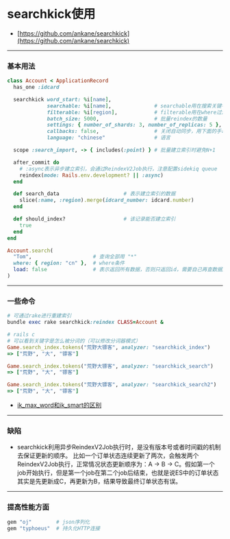 # searchkick使用
* [https://github.com/ankane/searchkick](https://github.com/ankane/searchkick)
---

### 基本用法
```ruby
class Account < ApplicationRecord
  has_one :idcard

  searchkick word_start: %i[name],
             searchable: %i[name],              # searchable用在搜索关键字的时候
             filterable: %i[region],            # filterable用在where过滤的时候
             batch_size: 5000,                  # 批量reindex的数量
             settings: { number_of_shards: 3, number_of_replicas: 5 }, # 分片数量，副本数量
             callbacks: false,                  # 关闭自动同步，用下面的手动同步
             language: "chinese"                # 语言

  scope :search_import, -> { includes(:point) } # 批量建立索引时避免N+1

  after_commit do
    # :async表示异步建立索引，会通过ReindexV2Job执行，注意配置sidekiq queue
    reindex(mode: Rails.env.development? || :async)
  end

  def search_data                     # 表示建立索引的数据
    slice(:name, :region).merge(idcard_number: idcard.number)
  end

  def should_index?                   # 该记录能否建立索引
    true
  end
end

Account.search(
  "Tom",                    # 查询全部用 "*"
  where: { region: "cn" },  # where条件
  load: false               # 表示返回所有数据，否则只返回id，需要自己再查数据库
)
```
---

### 一些命令
```ruby
# 可通过rake进行重建索引
bundle exec rake searchkick:reindex CLASS=Account &

# rails c
# 可以看到关键字是怎么被分词的（可以修改分词器模式）
Game.search_index.tokens("荒野大镖客", analyzer: "searchkick_index")
=> ["荒野", "大", "镖客"]

Game.search_index.tokens("荒野大镖客", analyzer: "searchkick_search")
=> ["荒野", "大", "镖客"]

Game.search_index.tokens("荒野大镖客", analyzer: "searchkick_search2")
=> ["荒野", "大", "镖客"]
```
* [ik_max_word和ik_smart的区别](https://zhuanlan.zhihu.com/p/52543633)
---

### 缺陷
* searchkick利用异步ReindexV2Job执行时，是没有版本号或者时间戳的机制去保证更新的顺序。
比如一个订单状态连续更新了两次，会触发两个ReindexV2Job执行，正常情况状态更新顺序为：A -> B -> C。假如第一个job开始执行，但是第一个job在第二个job后结束，也就是说ES中的订单状态其实是先更新成C，再更新为B，结果导致最终订单状态有误。
---

### 提高性能方面
```ruby
gem "oj"        # json序列化
gem "typhoeus"  # 持久化HTTP连接
```
